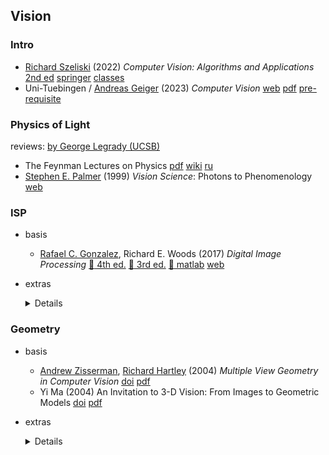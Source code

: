 ## Vision

<!--
Minimum requirements:
Richard Szeliski (2022) Computer Vision
Andreas Geiger (2023) Computer Vision
Rafael Gonzalez (2017) Digital Image Processing
Richard Hartley (2004) Multiple View Geometry in Computer Vision
-->

### Intro

- [Richard Szeliski](https://szeliski.org/)
  (2022) *Computer Vision: Algorithms and Applications*
  [2nd ed](https://szeliski.org/Book/)
  [springer](https://link.springer.com/book/10.1007/978-3-030-34372-9)
  [classes](https://courses.cs.washington.edu/courses/cse576/20sp/calendar/)
- Uni-Tuebingen / 
  [Andreas Geiger](https://www.cvlibs.net/)
  (2023) *Computer Vision*
  [web](https://uni-tuebingen.de/en/fakultaeten/mathematisch-naturwissenschaftliche-fakultaet/fachbereiche/informatik/lehrstuehle/autonomous-vision/lectures/computer-vision/)
  [pdf](https://drive.google.com/file/d/1J4jA3wAteiChtSAdGgd_2PaWklabBsek/view)
  [pre-requisite](https://uni-tuebingen.de/de/241678)

### Physics of Light

reviews: [by George Legrady (UCSB)](https://www.mat.ucsb.edu/~g.legrady/academic/courses/20f594/l/vision.pdf)

- The Feynman Lectures on Physics
  [pdf](https://github.com/AzatAI/cs_books/)
  [wiki](https://en.wikipedia.org/wiki/The_Feynman_Lectures_on_Physics)
  [ru](https://ru.wikipedia.org/wiki/%D0%A4%D0%B5%D0%B9%D0%BD%D0%BC%D0%B0%D0%BD%D0%BE%D0%B2%D1%81%D0%BA%D0%B8%D0%B5_%D0%BB%D0%B5%D0%BA%D1%86%D0%B8%D0%B8_%D0%BF%D0%BE_%D1%84%D0%B8%D0%B7%D0%B8%D0%BA%D0%B5)
- [Stephen E. Palmer](https://scholar.google.com/citations?user=xTKVgwkAAAAJ&hl=en)
  (1999) *Vision Science*: Photons to Phenomenology
  [web](https://mitpress.mit.edu/9780262161831/vision-science)

### ISP

- basis
  - [Rafael C. Gonzalez](https://www.imageprocessingplace.com/root_files_V3/about_the_authors/gonzalez.htm), Richard E. Woods
    (2017) *Digital Image Processing*
    [:open_book: 4th ed.](https://dl.icdst.org/pdfs/files4/01c56e081202b62bd7d3b4f8545775fb.pdf)
    [:open_book: 3rd ed.](https://dl.ebooksworld.ir/motoman/Digital.Image.Processing.3rd.Edition.www.EBooksWorld.ir.pdf)
    [:open_book: matlab](https://www.cin.ufpe.br/~sbm/DEN/Digital%20Image%20Processing%20Using%20Matlab%20(Gonzalez).pdf)
    [web](https://www.imageprocessingplace.com/)
- extras 
  <details>

  - CS 448A - Computational photography
    [2010](https://graphics.stanford.edu/courses/cs448a/)
  - ETH Zurich / [Marc Pollefeys](https://people.inf.ethz.ch/~pomarc/teaching.html)
    - Computational Photography & Video 
      [2010](https://people.inf.ethz.ch/~pomarc/courses/CompPhoto/)
    - Visual Computing
      [2023](https://cvg.ethz.ch/lectures/Visual-Computing/)
      [2010](https://cgl.ethz.ch/teaching/viscompAS10/notes.php)
      [review](https://people.inf.ethz.ch/pomarc/pubs/HeydenPollefeysCVPR01.pdf)
  - UC Berkeley / [Aleksander Hołyński](https://holynski.org/)
    [pdf](https://courses.cs.washington.edu/courses/cse576/20sp/calendar/computational_photography_pdf.pdf)
  </details>

### Geometry
- basis
  - [Andrew Zisserman](https://en.wikipedia.org/wiki/Andrew_Zisserman), [Richard Hartley](https://en.wikipedia.org/wiki/Richard_Hartley_(scientist))
    (2004) *Multiple View Geometry in Computer Vision*
    [doi](https://doi.org/10.1017/CBO9780511811685)
    [pdf](http://www.r-5.org/files/books/computers/algo-list/image-processing/vision/Richard_Hartley_Andrew_Zisserman-Multiple_View_Geometry_in_Computer_Vision-EN.pdf)
  - Yi Ma (2004) An Invitation to 3-D Vision: From Images to Geometric Models
    [doi](https://doi.org/10.1007/978-0-387-21779-6)
    [pdf](https://www.eecis.udel.edu/~cer/arv/readings/old_mkss.pdf)
- extras 
  <details>

  - TUM
    - IN2228 - Computer Vision II: Multiple View Geometry
      [2023](https://cvg.cit.tum.de/teaching/ss2023/mvg2023/material)
    - ADL4CV (IN2389) - Advanced Deep Learning for Computer vision
      [2021](https://dvl.in.tum.de/teaching/adl4cv-ws21/)

  </details>
